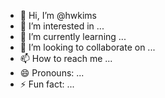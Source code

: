 - 👋 Hi, I’m @hwkims
- 👀 I’m interested in ...
- 🌱 I’m currently learning ...
- 💞️ I’m looking to collaborate on ...
- 📫 How to reach me ...
- 😄 Pronouns: ...
- ⚡ Fun fact: ...

<!---
hwkims/hwkims is a ✨ special ✨ repository because its `README.md` (this file) appears on your GitHub profile.
You can click the Preview link to take a look at your changes.
--->
